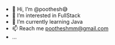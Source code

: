 - 👋 Hi, I’m @poothesh😅
- 👀 I’m interested in FullStack
- 🌱 I’m currently learning Java
- 📫 Reach me pootheshmm@gmail.com
- ...
  
<!---
poothesh/poothesh is a ✨ special ✨ repository because its `README.md` (this file) appears on your GitHub profile.
You can click the Preview link to take a look at your changes.

